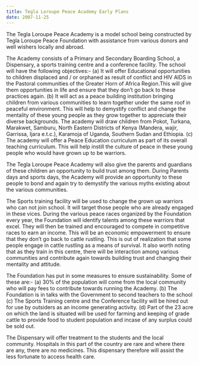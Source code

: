 ```yaml
---
title: Tegla Loroupe Peace Academy Early Plans
date: 2007-11-25
---
```


The Tegla Loroupe Peace Academy is a model school being constructed by Tegla Loroupe Peace Foundation with assistance from various donors and well wishers locally and abroad. 

The Academy consists of a Primary and Secondary Boarding School, a Dispensary, a sports training centre and a conference facility.
The school will have the following objectives:-
(a)  It will offer Educational opportunities to children displaced and / or orphaned as       result of conflict and HIV AIDS in the Pastoral communities of the Greater Horn of       Africa Region.This will give them opportunities in life and ensure that they don’t go       back to these practices again.
(b)  It will act as a peace building institution bringing children from various communities       to learn together under the same roof in peaceful environment. This will help to       demystify conflict and change the mentality of these young people as they grow       together to appreciate their diverse backgrounds. The academy will draw children       from Pokot, Turkana, Marakwet, Samburu, North Eastern Districts of Kenya       (Mandera, wajir, Garrissa, Ijara e.t.c.), Karamoja of Uganda, Southern Sudan and       Ethiopia.
(c)  The academy will offer a Peace Education curriculum as part of its overall teaching       curriculum. This will help instill the culture of peace in these young people who       would have grown up to be warriors.

The Tegla Loroupe Peace Academy will also give the parents and guardians of these children an opportunity to build trust among them. During Parents days and sports days, the Academy will provide an opportunity to these people to bond and again try to demystify the various myths existing about the various communities.

The Sports training facility will be used to change the grown up warriors who can not join school. It will target those people who are already engaged in these vices. During the various peace races organized by the Foundation every year, the Foundation will identify talents among these warriors that excel. They will then be trained and encouraged to compete in competitive races to earn an income. This will be an economic empowerment to ensure that they don’t go back to cattle rustling. This is out of realization that some people engage in cattle rustling as a means of survival. It also worth noting that as they train in this centre, there will be interaction among various communities and contribute again towards building trust and changing their mentality and attitude.

The Foundation has put in some measures to ensure sustainability.
Some of these are:-
(a)  30% of the population will come from the local community who will pay fees to       contribute towards running the Academy.
(b)  The Foundation is in talks with the Government to second teachers to the school (c)  The Sports Training centre and the Conference facility will be hired out for use by       outsiders as an income generating activity.
(d)  Part of the 23 acre on which the land is situated will be used for farming and       keeping of grade cattle to provide food to student population and incase of any       surplus could be sold out.

The Dispensary will offer treatment to the students and the local community. Hospitals in this part of the country are rare and where there are any, there are no medicines. This dispensary therefore will assist the less fortunate to access health care.
